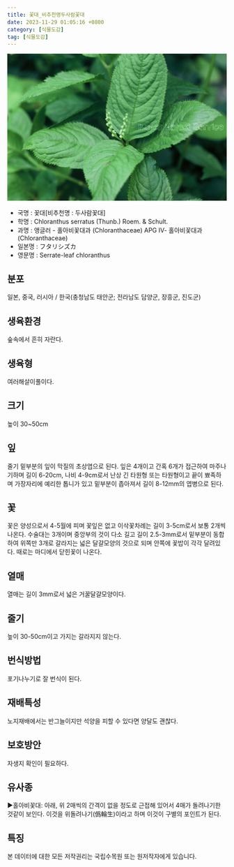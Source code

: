 ```yaml
---
title: 꽃대_비추천명두사람꽃대
date: 2023-11-29 01:05:16 +0800
category: [식물도감]
tag: [식물도감]
---
```




![꽃대[비추천명 : 두사람꽃대]](/assets/img/fileUpload/plants/basic/Chloranthaceae/Chloranthus/6454/1_th2.JPG)
- 국명 : 꽃대[비추천명 : 두사람꽃대]
- 학명 : Chloranthus serratus (Thunb.) Roem. & Schult.
- 과명 : 앵글러 - 홀아비꽃대과 (Chloranthaceae) APG Ⅳ- 홀아비꽃대과 (Chloranthaceae)
- 일본명 : フタリシズカ
- 영문명 : Serrate-leaf chloranthus


## 분포
일본, 중국, 러시아 / 한국(충청남도 태안군; 전라남도 담양군, 장흥군, 진도군) 
## 생육환경
숲속에서 흔히 자란다.
## 생육형
여러해살이풀이다.
## 크기
높이 30~50cm
## 잎
줄기 밑부분의 잎이 막질의 초상엽으로 된다. 잎은 4개이고 간혹 6개가 접근하여 마주나기하며 길이 6-20cm, 나비 4-9cm로서 난상 긴 타원형 또는 타원형이고 끝이 뾰족하며 가장자리에 예리한 톱니가 있고 밑부분이 좁아져서 길이 8-12mm의 엽병으로 된다.
## 꽃
꽃은 양성으로서 4-5월에 피며 꽃잎은 없고 이삭꽃차례는 길이 3-5cm로서 보통 2개씩 나온다. 수술대는 3개이며 중앙부의 것이 다소 길고 길이 2.5-3mm로서 밑부분이 동합하여 위쪽만 3개로 갈라지는 넓은 달걀모양의 것으로 되며 안쪽에 꽃밥이 각각 달려있다. 때로는 마디에서 닫힌꽃이 나온다.
## 열매
열매는 길이 3mm로서 넓은 거꿀달걀모양이다.
## 줄기
높이 30-50cm이고 가지는 갈라지지 않는다.
## 번식방법
포기나누기로 잘 번식이 된다.
## 재배특성
노지재배에서는 반그늘이지만 석양을 피할 수 있다면 양달도 괜찮다.
## 보호방안
자생지 확인이 필요하다.
## 유사종
▶홀아비꽃대: 아래, 위 2매씩의 간격이 없을 정도로 근접해 있어서 4매가 돌려나기한 것같이 보인다. 이것을 위돌려나기(僞輪生)이라고 하며 이것이 구별의 포인트가 된다.
## 특징









본 데이터에 대한 모든 저작권리는 국립수목원 또는 원저작자에게 있습니다.
